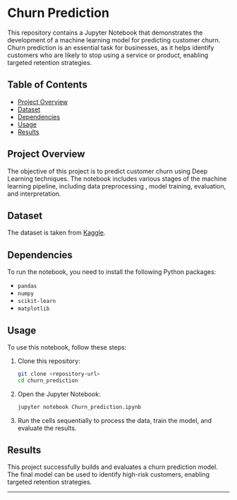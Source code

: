 # Churn Prediction

This repository contains a Jupyter Notebook that demonstrates the development of a machine learning model for predicting customer churn. Churn prediction is an essential task for businesses, as it helps identify customers who are likely to stop using a service or product, enabling targeted retention strategies.

## Table of Contents

- [Project Overview](#project-overview)
- [Dataset](#dataset)
- [Dependencies](#dependencies)
- [Usage](#usage)
- [Results](#results)


## Project Overview

The objective of this project is to predict customer churn using Deep Learning techniques. The notebook includes various stages of the machine learning pipeline, including data preprocessing , model training, evaluation, and interpretation.

## Dataset

The dataset is taken from [Kaggle](./Churn_Modelling.csv).

## Dependencies

To run the notebook, you need to install the following Python packages:

- `pandas`
- `numpy`
- `scikit-learn`
- `matplotlib`


## Usage

To use this notebook, follow these steps:

1. Clone this repository:
   ```bash
   git clone <repository-url>
   cd churn_prediction
   ```

2. Open the Jupyter Notebook:
   ```bash
   jupyter notebook Churn_prediction.ipynb
   ```

3. Run the cells sequentially to process the data, train the model, and evaluate the results.

## Results

This project successfully builds and evaluates a churn prediction model. The final model can be used to identify high-risk customers, enabling targeted retention strategies.

---
